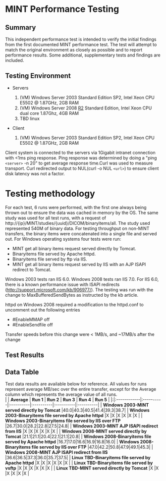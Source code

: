 # MINT Performance Testing #

## Summary ##
This independent performance test is intended to verify the initial findings from the first documented MINT performance test. The test will attempt to match the original environment as closely as possible and to report performance results. Some additional, supplementary tests and findings are included.

## Testing Environment ##

  * Servers
    1. (VM) Windows Server 2003 Standard Edition SP2, Intel Xeon CPU E5502 @ 1.87GHz, 2GB RAM
    1. (VM) Windows Server 2008 [R2](https://code.google.com/p/medical-imaging-network-transport/source/detail?r=2) Standard Edition, Intel Xeon CPU dual core 1.87Ghz, 4GB RAM
    1. TBD linux

  * Client
    1. (VM) Windows Server 2003 Standard Edition SP2, Intel Xeon CPU E5502 @ 1.87GHz, 2GB RAM

Client system is connected to the servers via 1Gigabit intranet connection with <1ms ping response. Ping response was determined by doing a "ping `<server>` -n 20" to get average response time.Curl was used to measure transport. Curl redirected output to NUL(curl -o NUL `<url>`) to ensure client disk latency was not a factor.

# Testing methodology #
For each test, 6 runs were performed, with the first one always being thrown out to ensure the data was cached in memory by the OS.
The same study was used for all test runs, with a request of http://{ip}/MINT/studies/{uuid}/DICOM/binaryitems/all. The study used represented 540M of binary data. For testing throughput on non-MINT transfers, the binary items were concatenated into a single file and served out.
For Windows operating systems four tests were run:

  * MINT get all binary items request served directly by Tomcat.
  * Binaryitems file served by Apache httpd.
  * Binaryitems file served by ftp via IIS.
  * MINT get all binary items request served by IIS with an AJP ISAPI redirect to Tomcat.

Windows 2003 tests ran IIS 6.0. Windows 2008 tests ran IIS 7.0. For IIS 6.0, there is a known performance issue with ISAPI redirects (http://support.microsoft.com/kb/906977/). The testing was run with the change to MaxBufferedSendBytes as instructed by the kb article.

httpd on Windows 2008 required a modification to the httpd.conf to uncomment out the following entries

  * #EnableMMAP off
  * #EnableSendfile off

Transfer speeds before this change were < 1MB/s, and ~17MB/s after the change

## Test Results ##

## Data Table ##

Test data results are available below for reference.  All values for runs represent average MB/sec over the entire transfer, except for the Average column which represents the average value of all runs.<br />
| | **Average** | **Run 1** | **Run 2** | **Run 3** | **Run 4** | **Run 5** |
|:|:------------|:----------|:----------|:----------|:----------|:----------|
| **Windows 2003-MINT served directly by Tomcat** |40.0|40.3|40.5|41.4|39.3|38.7|
| **Windows 2003-Binaryitems file served by Apache httpd** |X |X |X |X |X |X |
| **Windows 2003-Binaryitems file served by IIS over FTP** |26.7|30.0|28.2|22.8|27.5|24.8|
| **Windows 2003-MINT AJP ISAPI redirect from IIS** |X |X |X |X |X |X |
| **Windows 2008-MINT served directly by Tomcat** |21.1|21.1|20.4|22.1|21.1|20.8|
| **Windows 2008-Binaryitems file served by Apache httpd** |16.7|17.0|16.6|16.9|16.8|16.0|
| **Windows 2008-Binaryitems file served by IIS over FTP** |47.0|42.2|50.8|47.9|49.1|45.3|
| **Windows 2008-MINT AJP ISAPI redirect from IIS** |36.6|36.5|37.3|36.0|35.7|37.5|
| **Linux TBD-Binaryitems file served by Apache httpd** |X |X |X |X |X |X |
| **Linux TBD-Binaryitems file served by vsftp** |X |X |X |X |X |X |
| **Linux TBD-MINT served directly by Tomcat** |X |X |X |X |X |X |